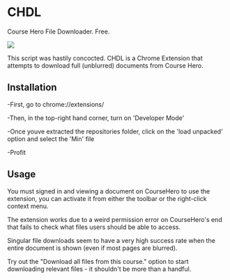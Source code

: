 # CHDL
Course Hero File Downloader. Free.

![](https://puu.sh/mnFsH/d2b9af6b23.png)

This script was hastily concocted. CHDL is a Chrome Extension that attempts to download full (unblurred) documents from Course Hero.

## Installation
-First, go to chrome://extensions/

-Then, in the top-right hand corner, turn on 'Developer Mode'

-Once youve extracted the repositories folder, click on the 'load unpacked' option and select the 'Min' file

-Profit

## Usage
You must signed in and viewing a document on CourseHero to use the extension, you can activate it from either the toolbar or the right-click context menu.

The extension works due to a weird permission error on CourseHero's end that fails to check what files users should be able to access.

Singular file downloads seem to have a very high success rate when the entire document is shown (even if most pages are blurred).

Try out the "Download all files from this course." option to start downloading relevant files - it shouldn't be more than a handful. 
